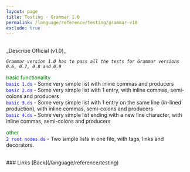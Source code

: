 ```yaml
---
layout: page
title: Testing - Grammar 1.0
permalink: /language/reference/testing/grammar-v10
exclude: true
---
```

<br>
_Describe Official (v1.0)_

<span style="font-style: italic;">```Grammar version 1.0 has to pass all the tests for Grammar versions 0.6, 0.7, 0.8 and 0.9```</span><br>

<span style="color:green">basic functionality</span><br>
<span style="color:blue">```basic 1.ds```</span> - Some very simple list with inline commas and producers<br>
<span style="color:blue">```basic 2.ds```</span> - Some very simple list with 1 entry, with inline commas, semi-colons and producers<br>
<span style="color:blue">```basic 3.ds```</span> - Some very simple list with 1 entry on the same line (in-lined production), with inline commas, semi-colons and producers<br>
<span style="color:blue">```basic 4.ds```</span> - Some very simple list ending with a new line character, with inline commas, semi-colons and producers<br>


<span style="color:green">other</span><br>
<span style="color:blue">```2 root nodes.ds```</span> - Two simple lists in one file, with tags, links and decorators.<br>

<br>
### Links
[Back](/language/reference/testing)